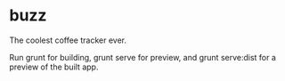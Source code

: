 buzz
====

The coolest coffee tracker ever.

Run grunt for building, grunt serve for preview, and grunt serve:dist for a preview of the built app.
